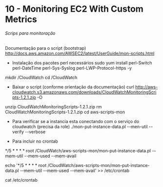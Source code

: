 # 10 - Monitoring EC2 With Custom Metrics

###### Scrips para monitoração

Documentação para o script (bootstrap)
http://docs.aws.amazon.com/AWSEC2/latest/UserGuide/mon-scripts.html

- Instalação dos pacotes perl necessários
sudo yum install perl-Switch perl-DateTime perl-Sys-Syslog perl-LWP-Protocol-https -y


mkdir /CloudWatch
cd /CloudWatch

- Baixar o script (conforme orientação da documentação)
curl http://aws-cloudwatch.s3.amazonaws.com/downloads/CloudWatchMonitoringScripts-1.2.1.zip -O

unzip CloudWatchMonitoringScripts-1.2.1.zip
rm CloudWatchMonitoringScripts-1.2.1.zip
cd aws-scripts-mon

- Para verificar se a instancia esta conectando com o serviço do cloudwatch (precisa da role)
./mon-put-instance-data.pl --men-util --verify --verbose

- Para incluir no crontab

*/5 * * * * root /CloudWatch/aws-scripts-mon/mon-put-instance-data.pl --mem-util --mem-used --mem-avail

echo '*/5 * * * * root /CloudWatch/aws-scripts-mon/mon-put-instance-data.pl --mem-util --mem-used --mem-avail' >> /etc/crontab

cat /etc/crontab
